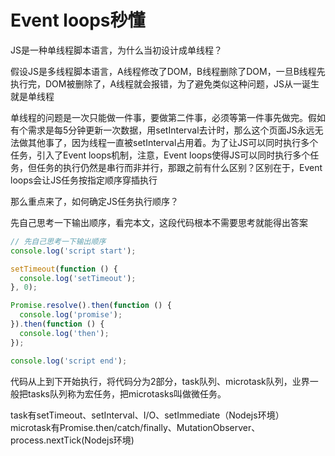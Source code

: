 # Event loops秒懂

JS是一种单线程脚本语言，为什么当初设计成单线程？

假设JS是多线程脚本语言，A线程修改了DOM，B线程删除了DOM，一旦B线程先执行完，DOM被删除了，A线程就会报错，为了避免类似这种问题，JS从一诞生就是单线程  

单线程的问题是一次只能做一件事，要做第二件事，必须等第一件事先做完。假如有个需求是每5分钟更新一次数据，用setInterval去计时，那么这个页面JS永远无法做其他事了，因为线程一直被setInterval占用着。为了让JS可以同时执行多个任务，引入了Event loops机制，注意，Event loops使得JS可以同时执行多个任务，但任务的执行仍然是串行而非并行，那跟之前有什么区别？区别在于，Event loops会让JS任务按指定顺序穿插执行

那么重点来了，如何确定JS任务执行顺序？

先自己思考一下输出顺序，看完本文，这段代码根本不需要思考就能得出答案
```js
// 先自己思考一下输出顺序
console.log('script start');

setTimeout(function () {
  console.log('setTimeout');
}, 0);

Promise.resolve().then(function () {
  console.log('promise');
}).then(function () {
  console.log('then');
});

console.log('script end');
```

代码从上到下开始执行，将代码分为2部分，task队列、microtask队列，业界一般把tasks队列称为宏任务，把microtasks叫做微任务。

task有setTimeout、setInterval、I/O、setImmediate（Nodejs环境）
microtask有Promise.then/catch/finally、MutationObserver、process.nextTick(Nodejs环境)




